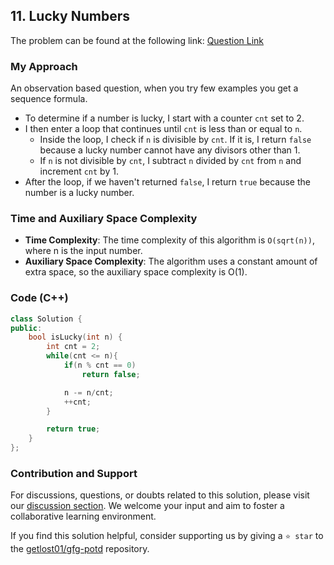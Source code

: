 ## 11. Lucky Numbers

The problem can be found at the following link: [Question Link](https://practice.geeksforgeeks.org/problems/lucky-numbers2911/1)

### My Approach

An observation based question, when you try few examples you get a sequence formula.
- To determine if a number is lucky, I start with a counter `cnt` set to 2.
- I then enter a loop that continues until `cnt` is less than or equal to `n`.
	- Inside the loop, I check if `n` is divisible by `cnt`. If it is, I return `false` because a lucky number cannot have any divisors other than 1.
	- If `n` is not divisible by `cnt`, I subtract `n` divided by `cnt` from `n` and increment `cnt` by 1.
- After the loop, if we haven't returned `false`, I return `true` because the number is a lucky number.

### Time and Auxiliary Space Complexity

- **Time Complexity**: The time complexity of this algorithm is `O(sqrt(n))`, where n is the input number.
- **Auxiliary Space Complexity**: The algorithm uses a constant amount of extra space, so the auxiliary space complexity is O(1).

### Code (C++)
```cpp
class Solution {
public:
    bool isLucky(int n) {
        int cnt = 2;
        while(cnt <= n){
            if(n % cnt == 0)
                return false;

            n -= n/cnt;
            ++cnt;
        }

        return true;
    }
};
```

### Contribution and Support

For discussions, questions, or doubts related to this solution, please visit our [discussion section](https://github.com/getlost01/gfg-potd/discussions). We welcome your input and aim to foster a collaborative learning environment.

If you find this solution helpful, consider supporting us by giving a `⭐ star` to the [getlost01/gfg-potd](https://github.com/getlost01/gfg-potd) repository.